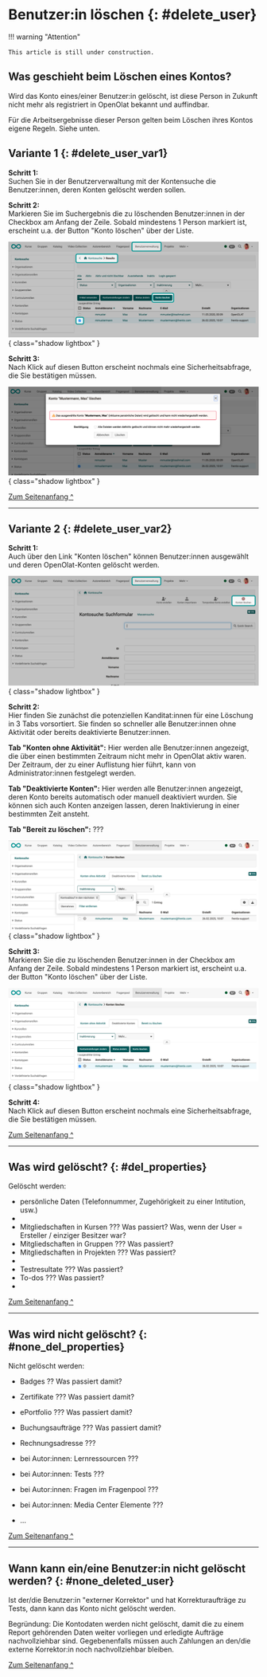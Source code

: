 # Benutzer:in löschen {: #delete_user}


!!! warning "Attention"

    This article is still under construction.


## Was geschieht beim Löschen eines Kontos?

Wird das Konto eines/einer Benutzer:in gelöscht, ist diese Person in Zukunft nicht mehr als registriert in OpenOlat bekannt und auffindbar.

Für die Arbeitsergebnisse dieser Person gelten beim Löschen ihres Kontos eigene Regeln. Siehe unten.


## Variante 1 {: #delete_user_var1}

**Schritt 1:**<br>
Suchen Sie in der Benutzerverwaltung mit der Kontensuche die Benutzer:innen, deren Konten gelöscht werden sollen.

**Schritt 2:**<br>
Markieren Sie im Suchergebnis die zu löschenden Benutzer:innen in der Checkbox am Anfang der Zeile. Sobald mindestens 1 Person markiert ist, erscheint u.a. der Button "Konto löschen" über der Liste.

![delete_user_var1_step2_v1_de.png](assets/delete_user_var1_step2_v1_de.png){ class="shadow lightbox" }

**Schritt 3:**<br>
Nach Klick auf diesen Button erscheint nochmals eine Sicherheitsabfrage, die Sie bestätigen müssen.

![delete_user_var1_step3_v1_de.png](assets/delete_user_var1_step3_v1_de.png){ class="shadow lightbox" } 

[Zum Seitenanfang ^](#delete_user)

---

## Variante 2 {: #delete_user_var2}

**Schritt 1:**<br>
Auch über den Link "Konten löschen" können Benutzer:innen ausgewählt und deren OpenOlat-Konten gelöscht werden.

![delete_user_var2_step1_v1_de.png](assets/delete_user_var2_step1_v1_de.png){ class="shadow lightbox" }

**Schritt 2:**<br>
Hier finden Sie zunächst die potenziellen Kanditat:innen für eine Löschung in 3 Tabs vorsortiert. Sie finden so schneller alle Benutzer:innen ohne Aktivität oder bereits deaktivierte Benutzer:innen.

**Tab "Konten ohne Aktivität":** Hier werden alle Benutzer:innen angezeigt, die über einen bestimmten Zeitraum nicht mehr in OpenOlat aktiv waren. Der Zeitraum, der zu einer Auflistung hier führt, kann von Administrator:innen festgelegt werden. 

**Tab "Deaktivierte Konten":** Hier werden alle Benutzer:innen angezeigt, deren Konto bereits automatisch oder manuell deaktiviert wurden. Sie können sich auch Konten anzeigen lassen, deren Inaktivierung in einer bestimmten Zeit ansteht.

**Tab "Bereit zu löschen":** ???

![delete_user_var2_step2_v1_de.png](assets/delete_user_var2_step2_v1_de.png){ class="shadow lightbox" }

**Schritt 3:**<br>
Markieren Sie die zu löschenden Benutzer:innen in der Checkbox am Anfang der Zeile. Sobald mindestens 1 Person markiert ist, erscheint u.a. der Button "Konto löschen" über der Liste.

![delete_user_var2_step3_v1_de.png](assets/delete_user_var2_step3_v1_de.png){ class="shadow lightbox" }

**Schritt 4:**<br>
Nach Klick auf diesen Button erscheint nochmals eine Sicherheitsabfrage, die Sie bestätigen müssen.

[Zum Seitenanfang ^](#delete_user)

---

## Was wird gelöscht? {: #del_properties}

Gelöscht werden:

* persönliche Daten (Telefonnummer, Zugehörigkeit zu einer Intitution, usw.)
* 
* Mitgliedschaften in Kursen ??? Was passiert? Was, wenn der User = Ersteller / einziger Besitzer war?
* Mitgliedschaften in Gruppen ??? Was passiert?
* Mitgliedschaften in Projekten ??? Was passiert?
* 
* Testresultate ???  Was passiert?
* To-dos ??? Was passiert?
* 
 
[Zum Seitenanfang ^](#delete_user)

---

## Was wird nicht gelöscht? {: #none_del_properties}

Nicht gelöscht werden:

* Badges ?? Was passiert damit?
* Zertifikate ??? Was passiert damit?
* ePortfolio ??? Was passiert damit?
* Buchungsaufträge ??? Was passiert damit?
* Rechnungsadresse ??? 

* bei Autor:innen: Lernressourcen ???
* bei Autor:innen: Tests ???
* bei Autor:innen: Fragen im Fragenpool ???
* bei Autor:innen: Media Center Elemente ???
* ...

[Zum Seitenanfang ^](#delete_user)

---

## Wann kann ein/eine Benutzer:in nicht gelöscht werden? {: #none_deleted_user}

Ist der/die Benutzer:in "externer Korrektor" und hat Korrekturaufträge zu Tests, dann kann das Konto nicht gelöscht werden.

Begründung: Die Kontodaten werden nicht gelöscht, damit die zu einem Report gehörenden Daten weiter vorliegen und erledigte Aufträge nachvollziehbar sind. Gegebenenfalls müssen auch Zahlungen an den/die externe Korrektor:in noch nachvollziehbar bleiben.


[Zum Seitenanfang ^](#delete_user)

